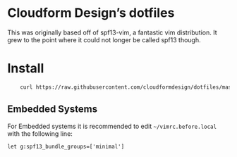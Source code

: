 # Cloudform Design’s dotfiles

This was originally based off of spf13-vim, a fantastic vim distribution. It
grew to the point where it could not longer be called spf13 though.

# Install
```bash
    curl https://raw.githubusercontent.com/cloudformdesign/dotfiles/master/install/install.sh -L > install.sh && bash install.sh
```

## Embedded Systems
For Embedded systems it is recommended to edit `~/vimrc.before.local` with the following line:
```
let g:spf13_bundle_groups=['minimal']
```
